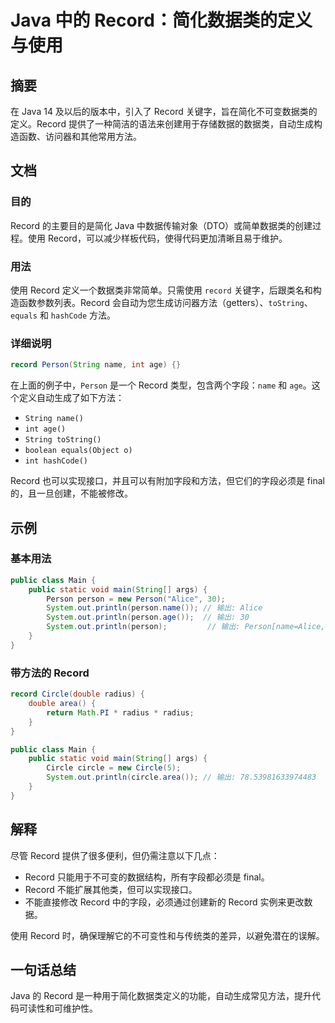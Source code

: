 <!--
Meta Description: # Java 中的 Record：简化数据类的定义与使用 ## 摘要 在 Java 14 及以后的版本中，引入了 Record 关键字，旨在简化不可变数据类的定义。Record 提供了一种简洁的语法来创建用于存储数据的数据类，自动生成构造函数、访问器和其他常用方法。 ## 文档 ### 目的 Rec...
Meta Keywords: record, person, java, string, name
-->

# Java 中的 Record：简化数据类的定义与使用

## 摘要
在 Java 14 及以后的版本中，引入了 Record 关键字，旨在简化不可变数据类的定义。Record 提供了一种简洁的语法来创建用于存储数据的数据类，自动生成构造函数、访问器和其他常用方法。

## 文档
### 目的
Record 的主要目的是简化 Java 中数据传输对象（DTO）或简单数据类的创建过程。使用 Record，可以减少样板代码，使得代码更加清晰且易于维护。

### 用法
使用 Record 定义一个数据类非常简单。只需使用 `record` 关键字，后跟类名和构造函数参数列表。Record 会自动为您生成访问器方法（getters）、`toString`、`equals` 和 `hashCode` 方法。

### 详细说明
```java
record Person(String name, int age) {}
```
在上面的例子中，`Person` 是一个 Record 类型，包含两个字段：`name` 和 `age`。这个定义自动生成了如下方法：
- `String name()`
- `int age()`
- `String toString()`
- `boolean equals(Object o)`
- `int hashCode()`

Record 也可以实现接口，并且可以有附加字段和方法，但它们的字段必须是 final 的，且一旦创建，不能被修改。

## 示例
### 基本用法
```java
public class Main {
    public static void main(String[] args) {
        Person person = new Person("Alice", 30);
        System.out.println(person.name()); // 输出: Alice
        System.out.println(person.age());  // 输出: 30
        System.out.println(person);         // 输出: Person[name=Alice, age=30]
    }
}
```

### 带方法的 Record
```java
record Circle(double radius) {
    double area() {
        return Math.PI * radius * radius;
    }
}

public class Main {
    public static void main(String[] args) {
        Circle circle = new Circle(5);
        System.out.println(circle.area()); // 输出: 78.53981633974483
    }
}
```

## 解释
尽管 Record 提供了很多便利，但仍需注意以下几点：
- Record 只能用于不可变的数据结构，所有字段都必须是 final。
- Record 不能扩展其他类，但可以实现接口。
- 不能直接修改 Record 中的字段，必须通过创建新的 Record 实例来更改数据。

使用 Record 时，确保理解它的不可变性和与传统类的差异，以避免潜在的误解。

## 一句话总结
Java 的 Record 是一种用于简化数据类定义的功能，自动生成常见方法，提升代码可读性和可维护性。